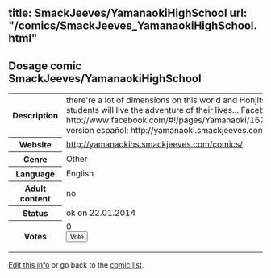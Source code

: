 title: SmackJeeves/YamanaokiHighSchool
url: "/comics/SmackJeeves_YamanaokiHighSchool.html"
---
Dosage comic SmackJeeves/YamanaokiHighSchool
-----------------------------------------

<p id="msg"></p>
<script type="text/javascript">
if (window.location.search === '?edit_info_mail=sent_ok') {
  var elem = document.getElementById("msg");
  elem.innerHTML = 'Edited information sucessfully sent for review, which is usually done daily. Thanks!';
  elem.className = 'ok';
}
</script>
<table class="comicinfo">
<tr>
<th>Description</th><td>there're a lot of dimensions on this world and Honjitsu is where 8 students will live the adventure of their lives... Facebook page: http://www.facebook.com/#!/pages/Yamanaoki/167250876624086 version español: http://yamanaoki.smackjeeves.com be nice 8D</td>
</tr>
<tr>
<th>Website</th><td><a href="http://yamanaokihs.smackjeeves.com/comics/">http://yamanaokihs.smackjeeves.com/comics/</a></td>
</tr>
<tr>
<th>Genre</th><td>Other</td>
</tr>
<tr>
<th>Language</th><td>English</td>
</tr>
<tr>
<th>Adult content</th><td>no</td>
</tr>
<tr>
<th>Status</th><td>ok on 22.01.2014</td>
</tr>
<tr>
<th>Votes</th><td>0
<form action="http://gaecounter.appspot.com/count/" method="POST">
<input name="name" type="hidden" value="SmackJeeves_YamanaokiHighSchool"/>
<input name="uid" type="hidden" id="voteuid" value=""/>
<input type="submit" value="Vote"/>
</form>
</td>
</tr>
</table>
<script type="text/javascript">
var ua = navigator.userAgent;
document.getElementById("voteuid").value = ua.replace(/[^a-zA-Z0-9\._:]/g , "_");;
</script>

[Edit this info](SmackJeeves_YamanaokiHighSchool_edit.html) or go back to the [comic list](../comic-index.html).
